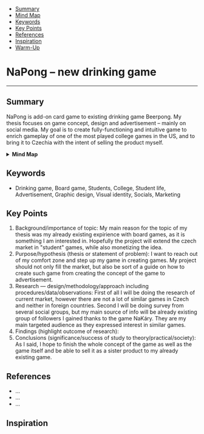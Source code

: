 <!-- Table of Contents, in-page navigation -->

- [Summary](#summary)
- [Mind Map](#mind-map)
- [Keywords](#keywords)
- [Key Points](#key-points)
- [References](#references)
- [Inspiration](#inspiration)
- [Warm-Up](#warm-up)

# NaPong – new drinking game
---
## Summary

NaPong is add-on card game to existing drinking game Beerpong. My thesis focuses on game concept, design and advertisement – mainly on social media. My goal is to create fully-functioning and intuitive game to enrich gameplay of one of the most played college games in the US, and to bring it to Czechia with the intent of selling the product myself.

<details>
  <summary><b>Mind Map</b></summary>
  <img alt="Gray box placeholder image, for position only." src="NaPong-mindmap.jpg">
</details>

## Keywords

- Drinking game, Board game, Students, College, Student life, Advertisement, Graphic design, Visual identity, Socials, Marketing

## Key Points

<!-- Key points; aim for **30–60 words** each. -->

1. Background/importance of topic: My main reason for the topic of my thesis was my already existing expirience with board games, as it is something I am interested in. Hopefully the project will extend the czech market in "student" games, while also monetizing the idea. 
2. Purpose/hypothesis (thesis or statement of problem): I want to reach out of my comfort zone and step up my game in creating games. My project should not only fill the market, but also be sort of a guide on how to create such game from creating the concept of the game to advertisement.
3. Research — design/methodology/approach including procedures/data/observations: First of all I will be doing the research of current market, however there are not a lot of similar games in Czech and neither in foreign countries. Second I will be doing survey from several social groups, but my main source of info will be already existing group of followers I gained thanks to the game NaKáry. They are my main targeted audience as they expressed interest in similar games.
4. Findings (highlight outcome of research):
5. Conclusions (significance/success of study to theory/practical/society): As I said, I hope to finish the whole concept of the game as well as the game itself and be able to sell it as a sister product to my already existing game.

## References

<!-- Add reference list. See Reference List Style -->

- …
- …
- …

## Inspiration

<!-- Optional section, see https://evajunkova.github.io/english-for-designers/08-clarity-first/#inspiration -->

